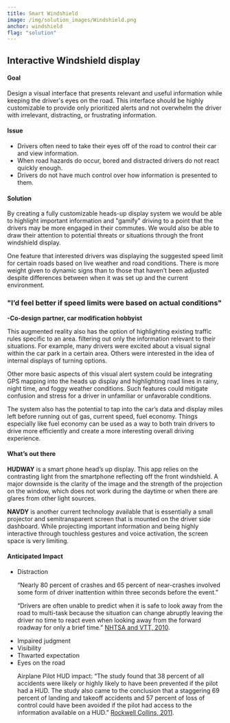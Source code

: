 ```yaml
---
title: Smart Windshield
image: /img/solution_images/Windshield.png
anchor: windshield
flag: "solution"
---
```


<h2>Interactive Windshield display</h2>

<h4>Goal</h4>
<p>Design a visual interface that presents relevant and useful information while keeping the driver's eyes on the road. This interface should be highly customizable to provide only prioritized alerts and not overwhelm the driver with irrelevant, distracting, or frustrating information.
</p>
<h4>Issue</h4>
<ul>
<li>Drivers often need to take their eyes off of the road to control their car and view information.</li>
<li>When road hazards do occur, bored and distracted drivers do not react quickly enough.</li>
<li>Drivers do not have much control over how information is presented to them.</li>
</ul>

<h4>Solution</h4>
<p>By creating a fully customizable heads-up display system we would be able to highlight important information and "gamify" driving to a point that the drivers may be more engaged in their commutes. We would also be able to draw their attention to potential threats or situations through the front windshield display.
</p>
<p>One feature that interested drivers was displaying the suggested speed limit for certain roads based on live weather and road conditions. There is more weight given to dynamic signs than to those that haven’t been adjusted despite differences between when it was set up and the current environment.
</p>
<p><h3>"I’d feel better if speed limits were based on actual conditions"</h3></p>
<p><strong>-Co-design partner, car modification hobbyist</strong></p>

<p>This augmented reality also has the option of highlighting existing traffic rules specific to an area.  filtering out only the information relevant to their situations. For example, many drivers were excited about a visual signal within the car park in a certain area. Others were interested in the idea of internal displays of turning options.
</p>
<p>Other more basic aspects of this visual alert system could be integrating GPS mapping into the heads up display and highlighting road lines in rainy, night time, and foggy weather conditions. Such features could mitigate confusion and stress for a driver in unfamiliar or unfavorable conditions.
</p>
<p>The system also has the potential to tap into the car’s data and display miles left before running out of gas, current speed, fuel economy. Things especially like fuel economy can be used as a way to both train drivers to drive more efficiently and create a more interesting overall driving experience.
</p>
<h4>What’s out there</h4>
<p><strong>HUDWAY</strong> is a smart phone head’s up display. This app relies on the contrasting light from the smartphone reflecting off the front windshield. A major downside is the clarity of the image and the strength of the projection on the window, which does not work during the daytime or when there are glares from other light sources. 
</p>
<p><strong>NAVDY</strong> is another current technology available that is essentially a small projector and semitransparent screen that is mounted on the driver side dashboard. While projecting important information and being highly interactive through touchless gestures and voice activation, the screen space is very limiting.
</p>

<h4>Anticipated Impact</h4>
<ul>
<li>Distraction
<p>“Nearly 80 percent of crashes and 65 percent of near-crashes involved some form of driver inattention within three seconds before the event.”</p>
<p>“Drivers are often unable to predict when it is safe to look away from the road to multi-task because the situation can change abruptly leaving the driver no time to react even when looking away from the forward roadway for only a brief time.” <a href='http://www.nhtsa.gov/Driving+Safety/Distracted+Driving+at+Distraction.gov/Breakthrough+Research+on+Real-World+Driver+Behavior+Released'> NHTSA and VTT, 2010</a>.</p></li>
<li>Impaired judgment</li>
<li>Visibility</li>
<li>Thwarted expectation</li>
<li>Eyes on the road
<p>Airplane Pilot HUD impact: “The study found that 38 percent of all accidents were likely or highly likely to have been prevented if the pilot had a HUD. The study also came to the conclusion that
a staggering 69 percent of landing and takeoff accidents and 57 percent of loss of control could have been avoided if the pilot had access to the information available on a HUD.” <a href='https://www.rockwellcollins.com/~/media/Files/Unsecure/Products/Product%20Brochures/Displays/Head%20up%20displays/HGS-3500%20White-Paper.aspx'>Rockwell Collins, 2011</a>.</p></li>
</ul>

